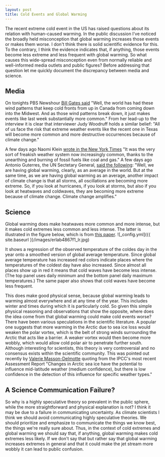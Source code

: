 ```yaml
---
layout: post
title: Cold Events and Global Warming
---
```

The recent extreme cold event in the US has raised questions about its relation with human-caused warming. 
In the public discussion I've noticed the broadly held misconception that global warming increases those 
events or makes them worse. I don't think there is solid scientific evidence for this. To the contrary, I think 
the evidence indicates that, if anything, those events become less extreme and less frequent with global warming. 
So what causes this wide-spread misconception even from normally reliable and well-informed media outlets and public figures? 
Before addressing that question let me quickly document the discrepancy between media and science.

## Media
On tonights PBS Newshour [Bill Gates said](https://www.pbs.org/newshour/show/bill-gates-on-tackling-climate-change-and-the-ongoing-pandemic-response) 
"Well, the world has had these wind patterns 
that keep cold fronts from up in Canada from coming down into the Midwest. And as those wind patterns break down, 
it just makes events like last week substantially more common." From her lead-up to the interview it is clear that
interviewer Judy Woodruff holds a similar belief: "All of us face the risk that extreme weather events like the recent 
one in Texas will become more common and more destructive occurrences because of climate change."

A few days ago Naomi Klein [wrote in the New York Times](https://www.nytimes.com/2021/02/21/opinion/green-new-deal-texas-blackout.html) 
"It was the very sort of freakish weather system now increasingly common, 
thanks to the unearthing and burning of fossil fuels like coal and gas." A few days ago Antonio Guterres, the UN Sectetary General, [said the 
following](https://www.un.org/sg/en/content/sg/press-encounter/2021-02-18/secretary-generals-joint-press-conference-executive-director-of-unep-inger-andersen-launch-unep-report-entitled-%E2%80%9Cmaking-peace-nature-scientific-blueprint-tackle): 
"Well, we are having global warming, clearly, as an average in the world. But at the same time, as we 
are having global warming as an average, another impact of climate change is that all storms, all oscillations are becoming more extreme. 
So, if you look at hurricanes, if you look at storms, but also if you look at heatwaves and coldwaves, they are becoming more extreme because 
of climate change. Climate change amplifies."

## Science
Global warming does make heatwaves more common and more intense, but it makes cold extremes less common and less intense. 
The latter is illustrated in the figure below, which is from [this paper](https://iopscience.iop.org/article/10.1088/1748-9326/ab4867).
![_config.yml]({{ site.baseurl }}/images/erlab4867f1_lr.jpg)

It shows a regression of the observed temperature of the coldes day in the year onto a smoothed version of global average temperature. 
Since global average temperature has increased red colors indicate places where the temperatures of the coldest day have also increased. 
Since almost all places show up in red it means that cold waves have become less intense. (The top panel uses daily minimum and the bottom panel daily 
maximum temperatures.) The same paper also shows that cold waves have become less frequent.

This does make good physical sense, because global warming leads to warming almost everywhere and at any time of the year. This includes winter and times during 
which it is particularly cold. So given this simple physical reasoning and observations that show the opposite, where does the idea come from that global
warming could make cold events worse? There have been various speculations in the scientific literature. A popular one suggests 
that more warming in the Arctic due to sea ice loss would weaken the polar vortex, which is the belt of strong winds surrounding the Arctic that acts like 
a barrier. A weaker vortex would then become more wobbly, which would allow cold polar air to penetrate further south. Although interesting for scientists, this 
theory is very controversial and no consensus exists within the scientific community. This was pointed out recently by [Valerie Masson-Delmotte](https://twitter.com/valmasdel/status/1362027199038173191) quoting from the IPCC's most recent Assessment Report "Changes in Arctic sea ice have the potential 
to influence mid-latitude weather (medium confidence), but there is low confidence in the detection of this influence for specific weather types."

## A Science Communication Failure?
So why is a highly speculative theory so prevalent in the public sphere, while the more straightforward and physical explanation is not? 
I think it may be due to a failure in communicating uncertainty. As climate scientists I think we should avoid communicating highly speculative theories. 
We should prioritize and emphasize to communicate the things we know best, the things we're really sure about. Thus, in the context of cold extremes and 
global warming we should say that, if anything, global warming makes cold extremes less likely. If we don't say that but rather say that global warming increases 
extremes in general and that it could make the jet stream more wobbly it can lead to public confusion.
